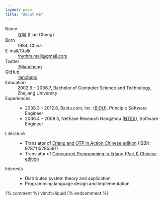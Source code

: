 ```yaml
---
layout: page
title: "About Me"
---
```


<dl class="dl-horizontal">
  <dt>Name</dt>
  <dd>连城 (Lian Cheng)</dd>
  <dt>Born</dt>
  <dd>1984, China</dd>
  <dt>E-mail/Gtalk</dt>
  <dd><a href='mailto:rhythm.mail@gmail.com'>&#114;&#104;&#121;&#116;&#104;&#109;&#046;&#109;&#097;&#105;&#108;&#064;&#103;&#109;&#097;&#105;&#108;&#046;&#099;&#111;&#109;</a></dd>
  <dt>Twitter</dt>
  <dd><a href="http://twitter.com/liancheng">@liancheng</a></dd>
  <dt>GitHub</dt>
  <dd><a href="http://github.com/liancheng">liancheng</a></dd>
  <dt>Education</dt>
  <dd>2002.9 &#8211; 2006.7, Bachelor of Computer Science and Technology, Zhejiang University</dd>
  <dt>Experiences</dt>
  <dd>
    <ul class="unstyled">
      <li>2008.3 &#8211; 2012.8, Baidu.com, Inc. (<a href="http://www.google.com/finance?q=NASDAQ:BIDU">BIDU</a>), Principle Software Engineer</li>
      <li>2006.4 &#8211; 2008.3, NetEase Research Hangzhou (<a href="http://www.google.com/finance?q=NASDAQ:NTES">NTES</a>), Software Engineer</li>
    </ul>
  </dd>
  <dt>Literature</dt>
  <dd>
    <ul class="unstyled">
      <li>Translator of <a href="http://product.china-pub.com/3662181">Erlang and OTP in Action Chinese edition</a> (ISBN: 9787115285591)</li>
      <li>Translator of <a href="http://cpie-cn.googlecode.com/hg/_build/html/index.html">Concurrent Programming in Erlang (Part I) Chinese edition</a></li>
    </ul>
  </dd>
  <dt>Interests</dt>
  <dd>
    <ul class="unstyled">
      <li>Distributed system theory and application</li>
      <li>Programming language design and implementation</li>
    </ul>
  </dd>
</dl>

{% comment %}
vim:ft=liquid
{% endcomment %}
